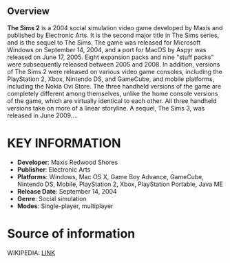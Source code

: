 ## Overview


**The Sims 2** is a 2004 social simulation video game developed by Maxis and published by Electronic Arts. It is the second major title in The Sims series, and is the sequel to The Sims. The game was released for Microsoft Windows on September 14, 2004, and a port for MacOS by Aspyr was released on June 17, 2005. Eight expansion packs and nine "stuff packs" were subsequently released between 2005 and 2008. In addition, versions of The Sims 2 were released on various video game consoles, including the PlayStation 2, Xbox, Nintendo DS, and GameCube, and mobile platforms, including the Nokia Ovi Store. The three handheld versions of the game are completely different among themselves, unlike the home console versions of the game, which are virtually identical to each other. All three handheld versions take on more of a linear storyline. A sequel, The Sims 3, was released in June 2009....
# KEY INFORMATION

- **Developer**: Maxis Redwood Shores
- **Publisher**: Electronic Arts
- **Platforms**: Windows, Mac OS X, Game Boy Advance, GameCube, Nintendo DS, Mobile, PlayStation 2, Xbox, PlayStation Portable, Java ME
- **Release Date**: September 14, 2004
- **Genre**: Social simulation
- **Modes**: Single-player, multiplayer
# Source of information
 WIKIPEDIA: [LINK](https://en.wikipedia.org/wiki/The_Sims_2)
